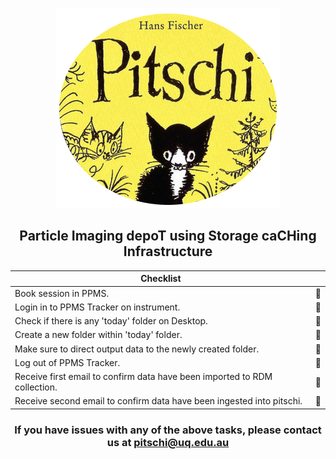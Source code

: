 <div align="center">

![image](images/pitschiLogo.jpg)

## Particle Imaging depoT using Storage caCHing Infrastructure 

| Checklist           |  | 
|----------------|-----------|
| <div align="left"> Book session in PPMS.</div> | 🔲  
| <div align="left"> Login in to PPMS Tracker on instrument.</div> | 🔲  
| <div align="left"> Check if there is any 'today' folder on Desktop. </div>| 🔲  
| <div align="left"> Create a new folder within 'today' folder.</div>| 🔲  
| <div align="left"> Make sure to direct output data to the newly created folder.</div>| 🔲  
| <div align="left"> Log out of PPMS Tracker.</div> | 🔲  
| <div align="left"> Receive first email to confirm data have been imported to RDM collection.</div>| 🔲  
| <div align="left"> Receive second email to confirm data have been ingested into pitschi.</div>| 🔲  

### If you have issues with any of the above tasks, please contact us at pitschi@uq.edu.au
</div>

